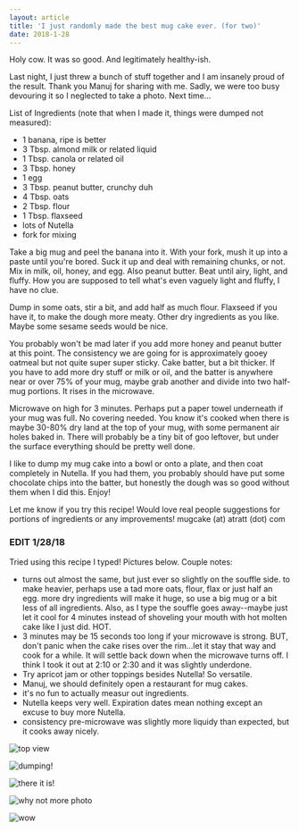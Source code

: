 ```yaml
---
layout: article
title: 'I just randomly made the best mug cake ever. (for two)'
date: 2018-1-28
---
```


Holy cow. It was so good. And legitimately healthy-ish.

Last night, I just threw a bunch of stuff together and I am insanely proud of the result. Thank you Manuj for sharing with me. Sadly, we were too busy devouring it so I neglected to take a photo. Next time...

List of Ingredients (note that when I made it, things were dumped not measured):

- 1 banana, ripe is better
- 3 Tbsp. almond milk or related liquid
- 1 Tbsp. canola or related oil
- 3 Tbsp. honey
- 1 egg
- 3 Tbsp. peanut butter, crunchy duh
- 4 Tbsp. oats
- 2 Tbsp. flour
- 1 Tbsp. flaxseed
- lots of Nutella
- fork for mixing

Take a big mug and peel the banana into it. With your fork, mush it up into a paste until you're bored. Suck it up and deal with remaining chunks, or not. Mix in milk, oil, honey, and egg. Also peanut butter. Beat until airy, light, and fluffy. How you are supposed to tell what's even vaguely light and fluffy, I have no clue.

Dump in some oats, stir a bit, and add half as much flour. Flaxseed if you have it, to make the dough more meaty. Other dry ingredients as you like. Maybe some sesame seeds would be nice.

You probably won't be mad later if you add more honey and peanut butter at this point. The consistency we are going for is approximately gooey oatmeal but not quite super super sticky. Cake batter, but a bit thicker. If you have to add more dry stuff or milk or oil, and the batter is anywhere near or over 75% of your mug, maybe grab another and divide into two half-mug portions. It rises in the microwave.

Microwave on high for 3 minutes. Perhaps put a paper towel underneath if your mug was full. No covering needed. You know it's cooked when there is maybe 30-80% dry land at the top of your mug, with some permanent air holes baked in. There will probably be a tiny bit of goo leftover, but under the surface everything should be pretty well done.

I like to dump my mug cake into a bowl or onto a plate, and then coat completely in Nutella. If you had them, you probably should have put some chocolate chips into the batter, but honestly the dough was so good without them when I did this. Enjoy!

Let me know if you try this recipe! Would love real people suggestions for portions of ingredients or any improvements! mugcake (at) atratt (dot) com


### EDIT 1/28/18
Tried using this recipe I typed! Pictures below. Couple notes:

- turns out almost the same, but just ever so slightly on the souffle side. to make heavier, perhaps use a tad more oats, flour, flax or just half an egg. more dry ingredients will make it huge, so use a big mug or a bit less of all ingredients. Also, as I type the souffle goes away--maybe just let it cool for 4 minutes instead of shoveling your mouth with hot molten cake like I just did. HOT.
- 3 minutes may be 15 seconds too long if your microwave is strong. BUT, don't panic when the cake rises over the rim...let it stay that way and cook for a while. It will settle back down when the microwave turns off. I think I took it out at 2:10 or 2:30 and it was slightly underdone.
- Try apricot jam or other toppings besides Nutella! So versatile.
- Manuj, we should definitely open a restaurant for mug cakes.
- it's no fun to actually measur out ingredients.
- Nutella keeps very well. Expiration dates mean nothing except an excuse to buy more Nutella.
- consistency pre-microwave was slightly more liquidy than expected, but it cooks away nicely.

![top view][top]

![dumping!][starting]

![there it is!][out]

![why not more photo][plating]

![wow][nutella]


[nutella]: /img/mug-cake/cake-w-nutella.jpg#M "mmm"
[out]: /img/mug-cake/coming-out.jpg#M "mmm"
[plating]: /img/mug-cake/plating-cake.jpg#M "mmm"
[top]: /img/mug-cake/top-of-cake.jpg#M "mmm"
[starting]: /img/mug-cake/starting-to-put.jpg#M "mmm"
